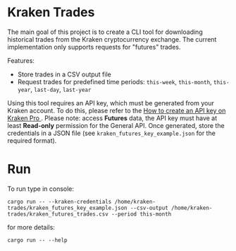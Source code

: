 # Kraken Trades
The main goal of this project is to create a CLI tool for downloading historical trades from the Kraken cryptocurrency exchange. The current implementation only supports requests for "futures" trades.

Features:
- Store trades in a CSV output file
- Request trades for predefined time periods: `this-week`, `this-month`, `this-year`, `last-day`, `last-year`

Using this tool requires an API key, which must be generated from your Kraken account. To do this, please refer to the [How to create an API key on Kraken Pro
](https://support.kraken.com/hc/en-us/articles/how-to-create-an-api-key-on-kraken-pro). 
Please note: access **Futures** data, the API key must have at least **Read-only** permission for the General API. Once generated, store the credentials in a JSON file (see `kraken_futures_key_example.json` for the required format).

# Run
To run type in console:
```
cargo run -- --kraken-credentials /home/kraken-trades/kraken_futures_key_example.json --csv-output /home/kraken-trades/kraken_futures_trades.csv --period this-month
```

for more details:
```
cargo run -- --help
```